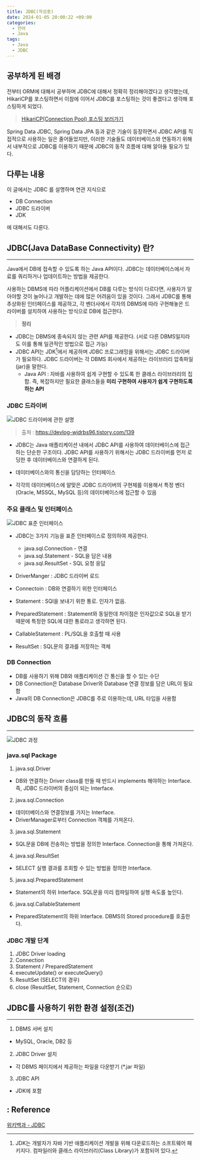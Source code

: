```yaml
---
title: JDBC(작성중)
date: 2024-01-05 20:00:22 +09:00
categories:
  - 언어
  - Java
tags:
  - Java
  - JDBC
---
```


## 공부하게 된 배경
전부터 ORM에 대해서 공부하며 JDBC에 대해서 정확히 정리해야겠다고 생각했는데, HikariCP를 포스팅하면서 이참에 이어서 JDBC를 포스팅하는 것이 좋겠다고 생각해 포스팅하게 되었다.

> [HikariCP(Connection Pool) 포스팅 보러가기](https://byeongbumseo.github.io/posts/HikariCP/)

Spring Data JDBC, Spring Data JPA 등과 같은 기술이 등장하면서 JDBC API를 직접적으로 사용하는 일은 줄어들었지만, 이러한 기술들도 데이터베이스와 연동하기 위해서 내부적으로 JDBC를 이용하기 때문에 JDBC의 동작 흐름에 대해 알아둘 필요가 있다.


## 다루는 내용
이 글에서는 JDBC 를 설명하며 연관 지식으로
- DB Connection
- JDBC 드라이버
- JDK

에 대해서도 다룬다.  

## JDBC(Java DataBase Connectivity) 란?
---
Java에서 DB에 접속할 수 있도록 하는 Java API이다. JDBC는 데이터베이스에서 자료를 쿼리하거나 업데이트하는 방법을 제공한다.

사용하는 DBMS에 따라 어플리케이션에서 DB를 다루는 방식이 다르다면, 사용자가 알아야할 것이 늘어나고 개발하는 데에 많은 어려움이 있을 것이다. 그래서 JDBC를 통해 추상화된 인터페이스를 제공하고, 각 벤더사에서 각자의 DBMS에 따라 구현해놓은 드라이버를 설치하여 사용하는 방식으로 DB에 접근한다.

> **정리**
- JDBC는 DBMS에 종속되지 않는 관련 API를 제공한다. (서로 다른 DBMS일지라도 이를 통해 일관적인 방법으로 접근 가능)
- JDBC API는 JDK[^1]에서 제공하며 JDBC 프로그래밍을 위해서는 JDBC 드라이버가 필요하다. JDBC 드라이버는 각 DBMS 회사에서 제공하는 라이브러리 압축파일(jar)을 말한다.
  - Java API : 자바를 사용하여 쉽게 구현할 수 있도록 한 클래스 라이브러리의 집합. 즉, 복잡하지만 필요한 클래스들을 **미리 구현하여 사용자가 쉽게 구현하도록 하는 API**


[^1]: JDK는 개발자가 자바 기반 애플리케이션 개발을 위해 다운로드하는 소프트웨어 패키지다. 컴파일러와 클래스 라이브러리(Class Library)가 포함되어 있다.


### JDBC 드라이버


![JDBC 드라이버에 관한 설명](/assets/img/posts/2024-01-05-22-53-17.png)
> 출처 : https://devlog-wjdrbs96.tistory.com/139
- JDBC는 Java 애플리케이션 내에서 JDBC API를 사용하여 데이터베이스에 접근하는 단순한 구조이다. JDBC API를 사용하기 위해서는 JDBC 드라이버를 먼저 로딩한 후 데이터베이스와 연결하게 된다.


- 데이터베이스와의 통신을 담당하는 인터페이스
- 각각의 데이터베이스에 알맞은 JDBC 드라이버의 구현체를 이용해서 특정 벤더(Oracle, MSSQL, MySQL 등)의 데이터베이스에 접근할 수 있음

### 주요 클래스 및 인터페이스

![JDBC 표준 인터페이스](/assets/img/posts/2024-01-11-00-42-56.png)
- JDBC는 3가지 기능을 표준 인터페이스로 정의하여 제공한다.
  - java.sql.Connection - 연결
  - java.sql.Statement - SQL을 담은 내용
  - java.sql.ResultSet - SQL 요청 응답

- DriverManger : JDBC 드라이버 로드
- Connectoin : DB와 연결하기 위한 인터페이스
- Statement : SQl을 보내기 위한 통로. 인자가 없음.  
- PreparedStatement : Statement와 동일한데 차이점은 인자값으로 SQL을 받기 때문에 특정한 SQL에 대한 통로라고 생각하면 된다. 
- CallableStatement : PL/SQL을 호출할 때 사용
- ResultSet : SQL문의 결과를 저장하는 객체


### DB Connection
- DB를 사용하기 위해 DB와 애플리케이션 간 통신을 할 수 있는 수단
- DB Connection은 Database Driver와 Database 연결 정보를 담은 URL이 필요함
- Java의 DB Connection은 JDBC를 주로 이용하는데, URL 타입을 사용함

## JDBC의 동작 흐름
---
![JDBC 과정](/assets/img/posts/2024-01-05-22-33-11.png)


### java.sql Package
1. java.sql.Driver
  - DB와 연결하는 Driver class를 만들 때 반드시 implements 해야하는 Interface. 즉, JDBC 드라이버의 중심이 되는 Interface.
2. java.sql.Connection
  - 데이터베이스와 연결정보를 가지는 Interface.
  - DriverManager로부터 Connection 객체를 가져온다.
3. java.sql.Statement
  - SQL문을 DB에 전송하는 방법을 정의한 Interface. Connection을 통해 가져온다.
4. java.sql.ResultSet
  - SELECT 실행 결과를 조회할 수 있는 방법을 정의한 Interface.
5. java.sql.PreparedStatement
  - Statement의 하위 Interface. SQL문을 미리 컴파일하여 실행 속도를 높인다.
6. java.sql.CallableStatement
  - PreparedStatement의 하위 Interface. DBMS의 Stored procedure를 호출한다.


### JDBC 개발 단계
1. JDBC Driver loading
2. Connection
3. Statement / PreparedStatement
4. executeUpdate() or executeQuery()
5. ResultSet (SELECT의 경우)
6. close (ResultSet, Statement, Connection 순으로)


## JDBC를 사용하기 위한 환경 설정(조건)
---
1. DBMS 서버 설치
  - MySQL, Oracle, DB2 등
2. JDBC Driver 설치
  - 각 DBMS 페이지에서 제공하는 파일을 다운받기 (*.jar 파일)
3. JDBC API
  - JDK에 포함

## : Reference
[위키백과 - JDBC](https://ko.wikipedia.org/wiki/JDBC)  
